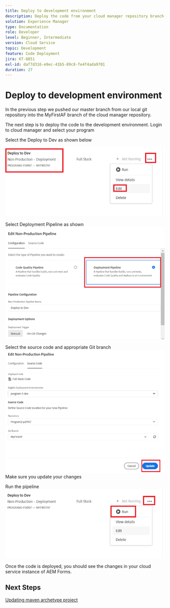 ```yaml
---
title: Deploy to development environment
description: Deploy the code from your cloud manager repository branch
solution: Experience Manager
type: Documentation
role: Developer
level: Beginner, Intermediate
version: Cloud Service
topic: Development
feature: Code Deployment
jira: KT-8851
exl-id: daf7d316-e9ec-41b5-89c8-fe4f4ada9701
duration: 27
---
```

# Deploy to development environment

In the previous step we pushed our master branch from our local git repository into the MyFirstAF branch of the cloud manager repository.

The next step is to deploy the code to the development environment.
Login to cloud manager and select your program

Select the Deploy to Dev as shown below


![first-step](assets/deploy-first-step1.png)


Select Deployment Pipeline as shown
![first-step](assets/deploy1.png)

Select the source code and appropriate Git branch
![first-step](assets/deploy2.png)
Make sure you update your changes

Run the pipeline 
![run-pipeline](assets/run-pipeline.png)

Once the code is deployed, you should see the changes in your cloud service instance of AEM Forms.

## Next Steps

[Updating maven archetype project](./updating-project-archetype.md)
